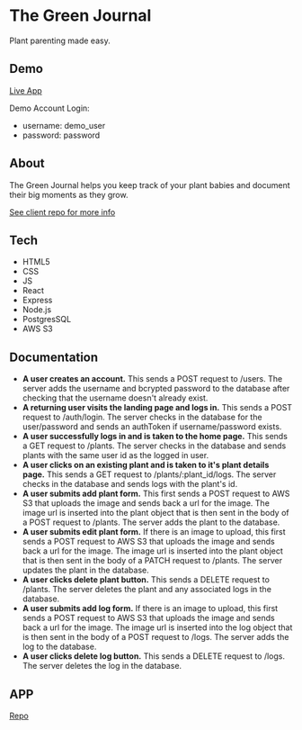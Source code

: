 # The Green Journal
Plant parenting made easy.

## Demo
[Live App](https://green-journal-app.now.sh/)

Demo Account Login:
* username: demo_user
* password: password


## About
The Green Journal helps you keep track of your plant babies and document their big moments as they grow. 

[See client repo for more info](https://github.com/sloach1218/green-journal-app)


## Tech
* HTML5
* CSS
* JS
* React
* Express
* Node.js
* PostgresSQL
* AWS S3


## Documentation
* **A user creates an account.**  This sends a POST request to /users. The server adds the username and bcrypted password to the database after checking that the username doesn't already exist.
* **A returning user visits the landing page and logs in.**  This sends a POST request to /auth/login. The server checks in the database for the user/password and sends an authToken if username/password exists.
* **A user successfully logs in and is taken to the home page.**  This sends a GET request to /plants. The server checks in the database and sends plants with the same user id as the logged in user.
* **A user clicks on an existing plant and is taken to it's plant details page.**  This sends a GET request to /plants/:plant_id/logs. The server checks in the database and sends logs with the plant's id.
* **A user submits add plant form.**  This first sends a POST request to AWS S3 that uploads the image and sends back a url for the image. The image url is inserted into the plant object that is then sent in the body of a POST request to /plants. The server adds the plant to the database.
* **A user submits edit plant form.**  If there is an image to upload, this first sends a POST request to AWS S3 that uploads the image and sends back a url for the image. The image url is inserted into the plant object that is then sent in the body of a PATCH request to /plants. The server updates the plant in the database.
* **A user clicks delete plant button.**  This sends a DELETE request to /plants. The server deletes the plant and any associated logs in the database.
* **A user submits add log form.**  If there is an image to upload, this first sends a POST request to AWS S3 that uploads the image and sends back a url for the image. The image url is inserted into the log object that is then sent in the body of a POST request to /logs. The server adds the log to the database.
* **A user clicks delete log button.**  This sends a DELETE request to /logs. The server deletes the log in the database.


## APP
[Repo](https://github.com/sloach1218/green-journal-app)
